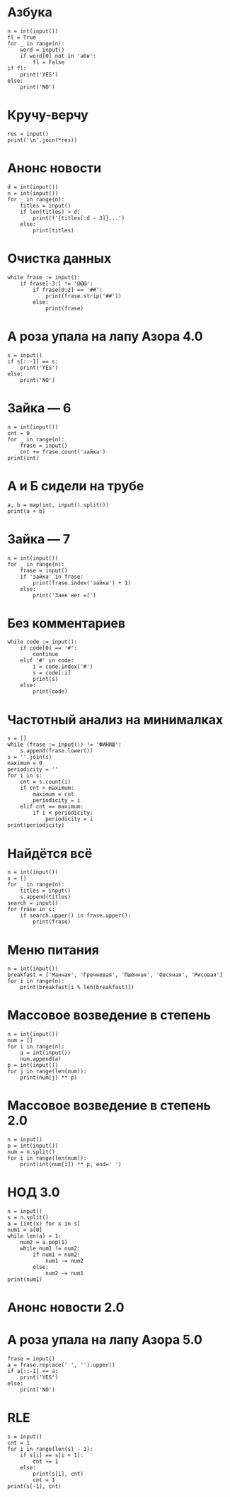 # Азбука

```
n = int(input())
fl = True
for _ in range(n):
    word = input()
    if word[0] not in 'абв':
        fl = False
if fl:
    print('YES')
else:
    print('NO')
```

# Кручу-верчу

```
res = input()
print('\n'.join(*res))
```

# Анонс новости

```
d = int(input())
n = int(input())
for _ in range(n):
    titles = input()
    if len(titles) > d:
        print(f'{titles[:d - 3]}...')
    else:
        print(titles)
```

# Очистка данных

```
while frase := input():
    if frase[-3:] != '@@@':
        if frase[0:2] == '##':
            print(frase.strip('##'))
        else:
            print(frase)
```

# А роза упала на лапу Азора 4.0

```
s = input()
if s[::-1] == s:
    print('YES')
else:
    print('NO')
```

# Зайка — 6

```
n = int(input())
cnt = 0
for _ in range(n):
    frase = input()
    cnt += frase.count('зайка')
print(cnt)
```

# А и Б сидели на трубе

```
a, b = map(int, input().split())
print(a + b)
```

# Зайка — 7

```
n = int(input())
for _ in range(n):
    frase = input()
    if 'зайка' in frase:
        print(frase.index('зайка') + 1)
    else:
        print('Заек нет =(')
```

# Без комментариев

```
while code := input():
    if code[0] == '#':
        continue
    elif '#' in code:
        i = code.index('#')
        s = code[:i]
        print(s)
    else:
        print(code)
```

# Частотный анализ на минималках

```
s = []
while (frase := input()) != 'ФИНИШ':
    s.append(frase.lower())
s = ''.join(s)
maximum = 0
periodicity = ''
for i in s:
    cnt = s.count(i)
    if cnt > maximum:
        maximum = cnt
        periodicity = i
    elif cnt == maximum:
        if i < periodicity:
            periodicity = i
print(periodicity)
```

# Найдётся всё

```
n = int(input())
s = []
for _ in range(n):
    titles = input()
    s.append(titles)
search = input()
for frase in s:
    if search.upper() in frase.upper():
        print(frase)
```

# Меню питания

```
n = int(input())
breakfast = ['Манная', 'Гречневая', 'Пшённая', 'Овсяная', 'Рисовая']
for i in range(n):
    print(breakfast[i % len(breakfast)])
```

# Массовое возведение в степень

```
n = int(input())
num = []
for i in range(n):
    a = int(input())
    num.append(a)
p = int(input())
for j in range(len(num)):
    print(num[j] ** p)
```

# Массовое возведение в степень 2.0

```
n = input()
p = int(input())
num = n.split()
for i in range(len(num)):
    print(int(num[i]) ** p, end=' ')
```

# НОД 3.0

```
n = input()
s = n.split()
a = [int(x) for x in s]
num1 = a[0]
while len(a) > 1:
    num2 = a.pop(1)
    while num1 != num2:
        if num1 > num2:
            num1 -= num2
        else:
            num2 -= num1
print(num1)
```

# Анонс новости 2.0

# А роза упала на лапу Азора 5.0

```
frase = input()
a = frase.replace(' ', '').upper()
if a[::-1] == a:
    print('YES')
else:
    print('NO')
```

# RLE

```
s = input()
cnt = 1
for i in range(len(s) - 1):
    if s[i] == s[i + 1]:
        cnt += 1
    else:
        print(s[i], cnt)
        cnt = 1
print(s[-1], cnt)
```


